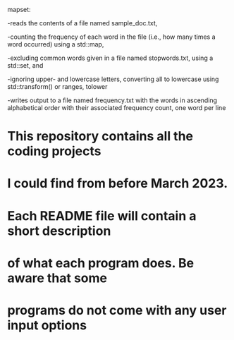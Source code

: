 mapset:

-reads the contents of a file named sample_doc.txt,
  
  -counting the frequency of each word in the file (i.e., how many times a word occurred) using a std::map,
  
  -excluding common words given in a file named stopwords.txt, using a std::set, and
  
  -ignoring upper- and lowercase letters, converting all to lowercase using std::transform() or ranges, tolower

-writes output to a file named frequency.txt with the words in ascending alphabetical order with their associated frequency count, one word per line






# This repository contains all the coding projects
# I could find from before March 2023.
#
# Each README file will contain a short description
# of what each program does. Be aware that some 
# programs do not come with any user input options
